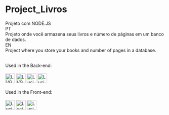 # Project_Livros
Projeto com NODE.JS
<br>PT<br>
Projeto onde você armazena seus livros e número de páginas em um banco de dados.<br>
EN<br>
Project where you store your books and number of pages in a database.
<br><br>

Used in the Back-end:
<br><br>
<img height="30em" alt="LVG-Node" src="https://img.shields.io/badge/Node.js-43853D?style=for-the-badge&logo=node.js&logoColor=white">
<img height="30em" alt="LVG-Javascript" src="https://img.shields.io/badge/JavaScript-F7DF1E?style=for-the-badge&logo=javascript&logoColor=black">
<img height="30em" alt="Luciano-Express" src="https://img.shields.io/badge/Express.js-404D59?style=for-the-badge">
<img height="30em" alt="Luciano-Mysql" src="https://img.shields.io/badge/MySQL-005C84?style=for-the-badge&logo=mysql&logoColor=white">
<br><br>
Used in the Front-end:
<br><br>
<img height="30em" alt="Luciano-HTML" src="https://img.shields.io/badge/HTML5-E34F26?style=for-the-badge&logo=html5&logoColor=white">
<img height="30em" alt="Luciano-CSS" src="https://img.shields.io/badge/handlebars-1572B6?style=for-the-badge&logo=handlebars3&logoColor=red&color=red">
<img height="30em" alt="Luciano-CSS" src="https://img.shields.io/badge/CSS3-1572B6?style=for-the-badge&logo=css3&logoColor=white">
